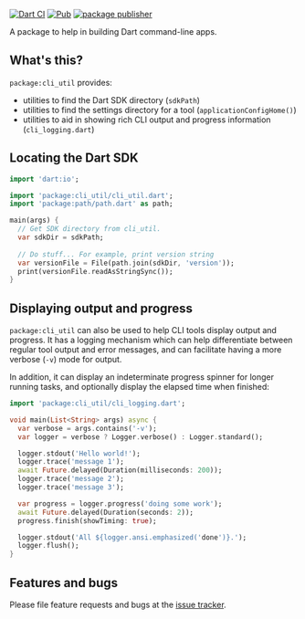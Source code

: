 [![Dart CI](https://github.com/dart-lang/cli_util/actions/workflows/build.yaml/badge.svg)](https://github.com/dart-lang/cli_util/actions/workflows/build.yaml)
[![Pub](https://img.shields.io/pub/v/cli_util.svg)](https://pub.dev/packages/cli_util)
[![package publisher](https://img.shields.io/pub/publisher/cli_util.svg)](https://pub.dev/packages/cli_util/publisher)

A package to help in building Dart command-line apps.

## What's this?

`package:cli_util` provides:
- utilities to find the Dart SDK directory (`sdkPath`)
- utilities to find the settings directory for a tool (`applicationConfigHome()`)
- utilities to aid in showing rich CLI output and progress information (`cli_logging.dart`)

## Locating the Dart SDK

```dart
import 'dart:io';

import 'package:cli_util/cli_util.dart';
import 'package:path/path.dart' as path;

main(args) {
  // Get SDK directory from cli_util.
  var sdkDir = sdkPath;
  
  // Do stuff... For example, print version string
  var versionFile = File(path.join(sdkDir, 'version'));
  print(versionFile.readAsStringSync());
}
```

## Displaying output and progress

`package:cli_util` can also be used to help CLI tools display output and progress.
It has a logging mechanism which can help differentiate between regular tool
output and error messages, and can facilitate having a more verbose (`-v`) mode for
output.

In addition, it can display an indeterminate progress spinner for longer running
tasks, and optionally display the elapsed time when finished: 

```dart
import 'package:cli_util/cli_logging.dart';

void main(List<String> args) async {
  var verbose = args.contains('-v');
  var logger = verbose ? Logger.verbose() : Logger.standard();

  logger.stdout('Hello world!');
  logger.trace('message 1');
  await Future.delayed(Duration(milliseconds: 200));
  logger.trace('message 2');
  logger.trace('message 3');

  var progress = logger.progress('doing some work');
  await Future.delayed(Duration(seconds: 2));
  progress.finish(showTiming: true);

  logger.stdout('All ${logger.ansi.emphasized('done')}.');
  logger.flush();
}
```

## Features and bugs

Please file feature requests and bugs at the [issue tracker][tracker].

[tracker]: https://github.com/dart-lang/cli_util/issues
